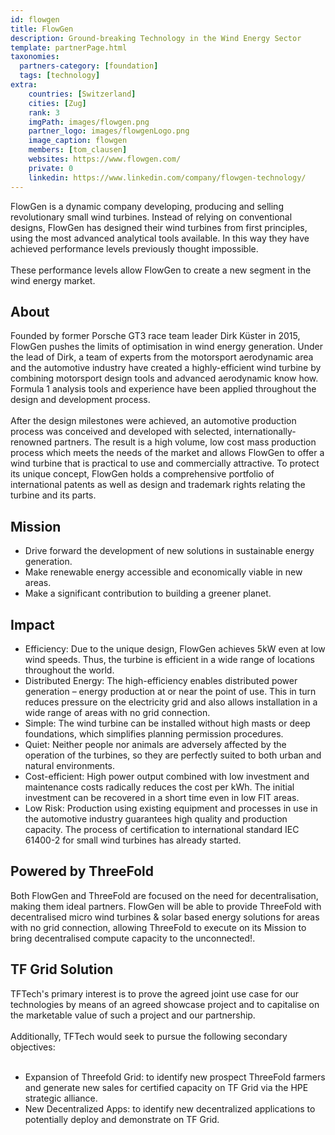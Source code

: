 ```yaml
---
id: flowgen
title: FlowGen
description: Ground-breaking Technology in the Wind Energy Sector
template: partnerPage.html
taxonomies:
  partners-category: [foundation]
  tags: [technology]
extra:
    countries: [Switzerland]
    cities: [Zug]
    rank: 3
    imgPath: images/flowgen.png
    partner_logo: images/flowgenLogo.png
    image_caption: flowgen
    members: [tom_clausen]
    websites: https://www.flowgen.com/
    private: 0
    linkedin: https://www.linkedin.com/company/flowgen-technology/
---
```


FlowGen is a dynamic company developing, producing and selling revolutionary small wind turbines. Instead of relying on conventional designs, FlowGen has designed their wind turbines from first principles, using the most advanced analytical tools available. In this way they have achieved performance levels previously thought impossible.
<br/>
<br/>
These performance levels allow FlowGen to create a new segment in the wind energy market.

## About

Founded by former Porsche GT3 race team leader Dirk Küster in 2015, FlowGen pushes the limits of optimisation in wind energy generation. Under the lead of Dirk, a team of experts from the motorsport aerodynamic area and the automotive industry have created a highly-efficient wind turbine by combining motorsport design tools and advanced aerodynamic know how. Formula 1 analysis tools and experience have been applied throughout the design and development process.
<br/>
<br/>
After the design milestones were achieved, an automotive production process was conceived and developed with selected, internationally-renowned partners. The result is a high volume, low cost mass production process which meets the needs of the market and allows FlowGen to offer a wind turbine that is practical to use and commercially attractive. To protect its unique concept, FlowGen holds a comprehensive portfolio of international patents as well as design and trademark rights relating the turbine and its parts.

## Mission

- Drive forward the development of new solutions in sustainable energy generation.
- Make renewable energy accessible and economically viable in new areas.
- Make a significant contribution to building a greener planet.

## Impact

- Efficiency: Due to the unique design, FlowGen achieves 5kW even at low wind speeds. Thus, the turbine is efficient in a wide range of locations throughout the world. 
- Distributed Energy: The high-efficiency enables distributed power generation – energy production at or near the point of use. This in turn reduces pressure on the electricity grid and also allows installation in a wide range of areas with no grid connection.
- Simple: The wind turbine can be installed without high masts or deep foundations, which simplifies planning permission procedures.
- Quiet: Neither people nor animals are adversely affected by the operation of the turbines, so they are perfectly suited to both urban and natural environments.
- Cost-efficient: High power output combined with low investment and maintenance costs radically reduces the cost per kWh. The initial investment can be recovered in a short time even in low FIT areas.
- Low Risk: Production using existing equipment and processes in use in the automotive industry guarantees high quality and production capacity. The process of certification to international standard IEC 61400-2 for small wind turbines has already started.

## Powered by ThreeFold

Both FlowGen and ThreeFold are focused on the need for decentralisation, making them ideal partners. FlowGen will be able to provide ThreeFold with decentralised micro wind turbines & solar based energy solutions for areas with no grid connection, allowing ThreeFold to execute on its Mission to bring decentralised compute capacity to the unconnected!. 

## TF Grid Solution

TFTech's primary interest is to prove the agreed joint use case for our technologies by means of an agreed showcase project and to capitalise on the marketable value of such a project and our partnership.
<br/>
<br/>
Additionally, TFTech would seek to pursue the following secondary objectives:
<br/>
<br/>

- Expansion of Threefold Grid: to identify new prospect ThreeFold farmers and generate new sales for certified capacity on TF Grid via the HPE strategic alliance.
- New Decentralized Apps: to identify new decentralized applications to potentially deploy and demonstrate on TF Grid.

<!-- ### Roadmap

Planning for the deployment of a joint showcase to demonstrate the viability and integration of our technologies.
Pursuing joint sales opportunities for the deployment of our decentralized renewable power + decentralized IT proposition -->
